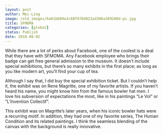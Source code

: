 ```yaml
---
layout: post
author: Mei-Ling
image: /old_images/6a01bb09a3c88f970d022ad386a309200d-pi.jpg
title: SFMOMA
categories: [global]
status: Publish
date: 2018-08-02
---
```


While there are a lot of perks about Facebook, one of the coolest is a deal that they have with SFMOMA. Any Facebook employee who brings their badge can get free general admission to the museum. It doesn’t include special exhibitions, but there’s so many exhibits in the first place; as long as you like modern art, you’ll find your cup of tea.

Although I say that, I did buy the special exhibition ticket. But I couldn’t help it, the exhibit was on Rene Magritte, one of my favorite artists. If you haven’t heard his name, you might know him from the famous bowler hat men. I love his subversion of expectations the most, like in his paintings “Le Vol” or “L’Invention Collectif”.

This exhibit was on Magritte’s later years, when his iconic bowler hats were a recurring motif. In addition, they had one of my favorite series, The Human Condition and its related paintings. I think the seamless blending of the canvas with the background is really innovative.

